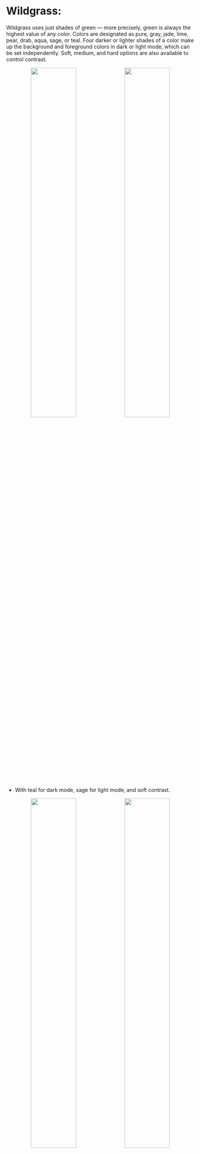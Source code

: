 # Wildgrass:

Wildgrass uses just shades of green &mdash; more precisely, green is always the highest value of any color. Colors are designated as pure, gray, jade, lime, pear, drab, aqua, sage, or teal. Four darker or lighter shades of a color make up the background and foreground colors in dark or light mode, which can be set independently. Soft, medium, and hard options are also available to control contrast.

<p align="center">
  <img width="49%" height="auto" src="https://user-images.githubusercontent.com/74194607/175755605-1be92d38-38cf-49e2-8834-09b4f2ff16c9.png" />
  <img width="49%" height="auto" src="https://user-images.githubusercontent.com/74194607/175755628-180004f6-8c15-411c-97a7-bbbdba95e5f9.png" />  
</p>

* With teal for dark mode, sage for light mode, and soft contrast.

<p align="center">
  <img width="49%" height="auto" src="https://user-images.githubusercontent.com/74194607/175755360-321f3899-5bdf-49fc-977e-f269967ef4d9.png" />
  <img width="49%" height="auto" src="https://user-images.githubusercontent.com/74194607/175755365-c3f65ade-68cd-4d8b-80a5-f20229de0f8d.png" />  
</p>

* Pure for dark and light mode, and medium contrast. These are the default settings.

<p align="center">
  <img width="49%" height="auto" src="https://user-images.githubusercontent.com/74194607/175755065-cf4c5f18-7078-4c7f-8573-e98b2b2d6161.png" />
  <img width="49%" height="auto" src="https://user-images.githubusercontent.com/74194607/175755167-01c06437-2739-4235-a44c-14b453a71251.png" />  
</p>

* With gray for the dark mode, drab for light mode, and hard contrast.

# Dark Mode and Light Mode:

The background colors in dark mode can be set with the name of a color,

```
let g:wildgrass_dark = 'jade'
```

or, in light mode, with

```
let g:wildgrass_light = 'lime'
```

and now dark mode will now have a jade background and lime foreground, and light mode will have a lime background and a jade foreground.

# Contrast:

Contrast changes three different things: how bright dark colors are, how bright light colors are, and the contrast between syntax (e.g. comments appear darker, and variable names appear brighter). 

```
let g:wildgrass_contrast = 'soft'
```
* In dark mode, dark colors are slightly brighter, and text is slightly darker. In light mode, light colors are slightly darker, and dark colors are slightly lighter. Contrast between syntax is minimal. 

```
let g:wildgrass_contrast = 'medium'
```
* Contrast is a halfway between soft and medium, intended to be pleasant for most users.

```
let g:wildgrass_contrast = 'hard'
```
* In dark mode, dark colors are slightly darker, and text is slightly brighter. In light mode, light colors are slightly lighter, and dark colors are slightly darker. Contrast between syntax is heavy.

# Palette:

Green is pleasant to look at, making it a natural choice for a colorscheme. Each designated color has a unique ratio of red/green/blue intended to make it as distinguishable as possible from the others. Unlike most colorschemes, Wildgrass does not rely on explicitly stating what each color is before assigning it to a highlight group. Rather, a function takes user settings and generates the correct colorscheme, thus ensuring users get the colors they expect while reducing code complexity and allowing more configuration options. The function is kept as simple as possible (about 80 lines of code) so as now to impede Vim startup time.

# Installation:

## Pathogen:

Simply clone into the directory where you keep your plugins. For example, 

```
cd ~/.vim/bundle/ && git clone https://github.com/mathofprimes/wildgrass.git
```

## Vim-Plug:

Add 

```Plug 'mathofprimes/wildgrass'``` 

to you're .vimrc file and run ```:PlugInstall``` in Vim.

## Vundle: 

Add 

```Plugin 'mathofprimes/wildgrass'``` 

to you're .vimrc file and run ```:PluginInstall``` in Vim.
